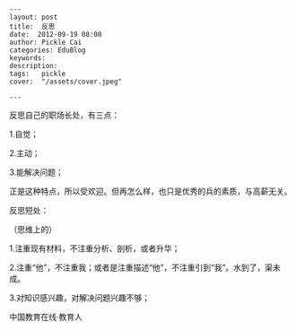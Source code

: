 
    ---
    layout: post  
    title:  反思  
    date:  2012-09-19 08:00  
    author: Pickle Cai  
    categories: EduBlog  
    keywords: 
    description:   
    tags:	pickle   
    cover:  "/assets/cover.jpeg"  

    ---  
    
反思自己的职场长处，有三点：

1.自觉；

2.主动；

3.能解决问题；

 

正是这种特点，所以受欢迎。但再怎么样，也只是优秀的兵的素质，与高薪无关。





反思短处：

（思维上的）

1.注重现有材料，不注重分析、剖析，或者升华；

2.注重“他”，不注重我；或者是注重描述“他”，不注重引到“我”。水到了，渠未成。

3.对知识感兴趣，对解决问题兴趣不够；

		

		    
 中国教育在线·教育人

